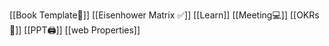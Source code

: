 [[Book Template📕]]
[[Eisenhower Matrix ✅]]
[[Learn]]
[[Meeting💻]]
[[OKRs 🎯]]
[[PPT🖨️]]
[[web Properties]]
